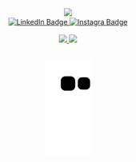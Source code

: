 <div id="header" align="center">
<img src="https://i.imgur.com/OOpRj.gif" width="200"/>
<br/>    
<div id="badges">
<a href="https://www.linkedin.com/in/lucas-aguiar11/">
<img src="https://img.shields.io/badge/LinkedIn-blue?style=for-the-badge&logo=linkedin&logoColor=white" alt="LinkedIn Badge"/>
</a>
<a href="https://www.instagram.com/aguiaru11/">
<img src="https://img.shields.io/badge/Instagram-E4405F?style=for-the-badge&logo=Instagram&logoColor=white&link=https://www.instagram.com/aguiaru11/"  alt="Instagra Badge"/>
</a>
</div>  
<br/>    
</div>
    
<div align="center" />
  
<div align="center">
<a href="https://github.com/lucasAguiar11">
<img height="180em" src="https://github-readme-stats.vercel.app/api?username=lucasAguiar11&show_icons=true&theme=tokyonight&include_all_commits=true&count_private=true"/>
<img height="180em" src="https://github-readme-stats.vercel.app/api/top-langs/?username=lucasAguiar11&layout=compact&langs_count=7&theme=tokyonight"/>
</div>
  
<br />
  
<div>
  
![Snake animation](https://github.com/lucasAguiar11/lucasAguiar11/blob/output/github-contribution-grid-snake.svg)
  
</div>
